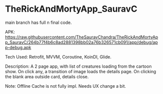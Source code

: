 # TheRickAndMortyApp_SauravC
main branch has full n final code.

APK: https://raw.githubusercontent.com/TheSauravChandra/TheRickAndMortyApp_SauravC/264b77f4b6c8ad2881398bb02a76b326571cb091/app/debug/app-debug.apk

Tech Used:
Retrofit, MVVM, Coroutine, KoinDI, Glide.

Description:
A 2 page app, with list of creatures loading from the cartoon show.
On click any, a transition of image loads the details page.
On clicking the blank area outside card, details close.

Note:
Offline Cache is not fully impl.
Needs UX change a bit.
